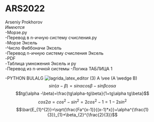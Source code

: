 # ARS2022
Arseniy Prokhorov  
*Имеются*  
  -Морзе.ру    
  -Перевод в n-ичную систему счисления.py  
  -Морзе Эксель  
  -Число Фиббоначи Эксель  
  -Перевод n-ичную систему счисления Эксель    
  -PDF  
  -Таблица умножения Эксель и py  
  -Перевод из n-ичной системы 
  -Логика ТАБЛИЦА 1  
   
  -PYTHON BULALG 
![lagrida_latex_editor (3)](https://user-images.githubusercontent.com/114455833/200458409-04114dbb-2929-4c78-9026-a2de3b80b06a.png)
A \vee (A \wedge B)
$$sin(\alpha-\beta)=sin\alpha cos\beta -sin\beta cos\alpha$$ 
$$tg(\alpha -\beta)=\frac{tg\alpha-tg\beta}{1+tg\alpha tg\beta}$$ 
$$cos2\alpha = cos^{2}-sin^{2}=2cos^{2}-1=1-2sin^{2}$$ 
$$\bar{E_{1}^{2}}=\sqrt{\frac{Fa^{x-1}}{(x-1)*x}}+\alpha^{\frac{1}{3}}_{1}+\beta_{2}^{\frac{2}{3}}$$ 
